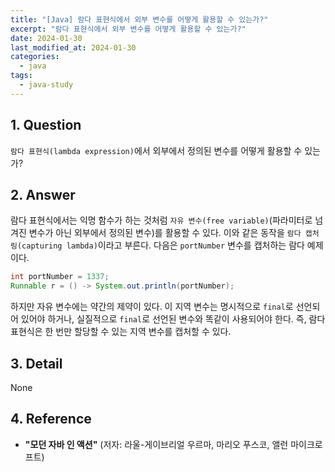 ```yaml
---
title: "[Java] 람다 표현식에서 외부 변수를 어떻게 활용할 수 있는가?"
excerpt: "람다 표현식에서 외부 변수를 어떻게 활용할 수 있는가?"
date: 2024-01-30
last_modified_at: 2024-01-30
categories:
  - java
tags:
  - java-study
---
```


## 1. Question

`람다 표현식(lambda expression)`에서 외부에서 정의된 변수를 어떻게 활용할 수 있는가?

## 2. Answer

람다 표현식에서는 익명 함수가 하는 것처럼 `자유 변수(free variable)`(파라미터로 넘겨진 변수가 아닌 외부에서 정의된 변수)를 활용할 수 있다. 이와 같은 동작을 `람다 캡처링(capturing lambda)`이라고 부른다. 다음은 `portNumber` 변수를 캡처하는 람다 예제이다.

```java
int portNumber = 1337;
Runnable r = () -> System.out.println(portNumber);
```

하지만 자유 변수에는 약간의 제약이 있다. 이 지역 변수는 명시적으로 `final`로 선언되어 있어야 하거나, 실질적으로 `final`로 선언된 변수와 똑같이 사용되어야 한다. 즉, 람다 표현식은 한 번만 할당할 수 있는 지역 변수를 캡처할 수 있다.

## 3. Detail

None

## 4. Reference

* **"모던 자바 인 액션"** (저자: 라울-게이브리얼 우르마, 마리오 푸스코, 앨런 마이크로프트)